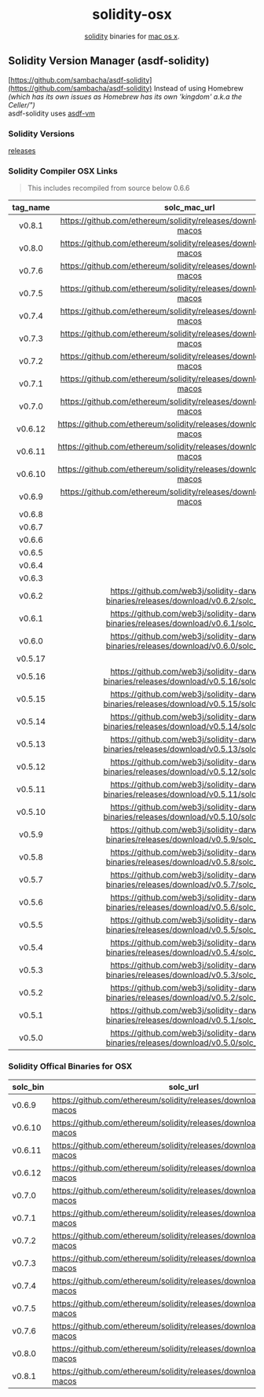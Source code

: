 <div align="center">

# solidity-osx

[solidity](https://github.com/ethereum/solidity) binaries for [mac os x](https://github.com/sambacha/solc-osx/).

</div>


## Solidity Version Manager (asdf-solidity)

[https://github.com/sambacha/asdf-solidity](https://github.com/sambacha/asdf-solidity)
Instead of using Homebrew <br>
*(which has its own issues as Homebrew has its own 'kingdom' a.k.a the Celler/")* <br>
asdf-solidity uses [asdf-vm](https://github.com/asdf-vm/asdf)


### Solidity Versions 

[releases](https://github.com/ethereum/homebrew-ethereum/commits/master/solidity.rb)


### Solidity Compiler OSX Links 

> This includes recompiled from source below 0.6.6

| **tag_name** | **solc_mac_url**                                                                     |
|:------------:|:------------------------------------------------------------------------------------:|
| v0.8.1       | https://github.com/ethereum/solidity/releases/download/v0.8.1/solc-macos             |
| v0.8.0       | https://github.com/ethereum/solidity/releases/download/v0.8.0/solc-macos             |
| v0.7.6       | https://github.com/ethereum/solidity/releases/download/v0.7.6/solc-macos             |
| v0.7.5       | https://github.com/ethereum/solidity/releases/download/v0.7.5/solc-macos             |
| v0.7.4       | https://github.com/ethereum/solidity/releases/download/v0.7.4/solc-macos             |
| v0.7.3       | https://github.com/ethereum/solidity/releases/download/v0.7.3/solc-macos             |
| v0.7.2       | https://github.com/ethereum/solidity/releases/download/v0.7.2/solc-macos             |
| v0.7.1       | https://github.com/ethereum/solidity/releases/download/v0.7.1/solc-macos             |
| v0.7.0       | https://github.com/ethereum/solidity/releases/download/v0.7.0/solc-macos             |
| v0.6.12      | https://github.com/ethereum/solidity/releases/download/v0.6.12/solc-macos            |
| v0.6.11      | https://github.com/ethereum/solidity/releases/download/v0.6.11/solc-macos            |
| v0.6.10      | https://github.com/ethereum/solidity/releases/download/v0.6.10/solc-macos            |
| v0.6.9       | https://github.com/ethereum/solidity/releases/download/v0.6.9/solc-macos             |
| v0.6.8       |                                                                                      |
| v0.6.7       |                                                                                      |
| v0.6.6       |                                                                                      |
| v0.6.5       |                                                                                      |
| v0.6.4       |                                                                                      |
| v0.6.3       |                                                                                      |
| v0.6.2       | https://github.com/web3j/solidity-darwin-binaries/releases/download/v0.6.2/solc_mac  |
| v0.6.1       | https://github.com/web3j/solidity-darwin-binaries/releases/download/v0.6.1/solc_mac  |
| v0.6.0       | https://github.com/web3j/solidity-darwin-binaries/releases/download/v0.6.0/solc_mac  |
| v0.5.17      |                                                                                      |
| v0.5.16      | https://github.com/web3j/solidity-darwin-binaries/releases/download/v0.5.16/solc_mac |
| v0.5.15      | https://github.com/web3j/solidity-darwin-binaries/releases/download/v0.5.15/solc_mac |
| v0.5.14      | https://github.com/web3j/solidity-darwin-binaries/releases/download/v0.5.14/solc_mac |
| v0.5.13      | https://github.com/web3j/solidity-darwin-binaries/releases/download/v0.5.13/solc_mac |
| v0.5.12      | https://github.com/web3j/solidity-darwin-binaries/releases/download/v0.5.12/solc_mac |
| v0.5.11      | https://github.com/web3j/solidity-darwin-binaries/releases/download/v0.5.11/solc_mac |
| v0.5.10      | https://github.com/web3j/solidity-darwin-binaries/releases/download/v0.5.10/solc_mac |
| v0.5.9       | https://github.com/web3j/solidity-darwin-binaries/releases/download/v0.5.9/solc_mac  |
| v0.5.8       | https://github.com/web3j/solidity-darwin-binaries/releases/download/v0.5.8/solc_mac  |
| v0.5.7       | https://github.com/web3j/solidity-darwin-binaries/releases/download/v0.5.7/solc_mac  |
| v0.5.6       | https://github.com/web3j/solidity-darwin-binaries/releases/download/v0.5.6/solc_mac  |
| v0.5.5       | https://github.com/web3j/solidity-darwin-binaries/releases/download/v0.5.5/solc_mac  |
| v0.5.4       | https://github.com/web3j/solidity-darwin-binaries/releases/download/v0.5.4/solc_mac  |
| v0.5.3       | https://github.com/web3j/solidity-darwin-binaries/releases/download/v0.5.3/solc_mac  |
| v0.5.2       | https://github.com/web3j/solidity-darwin-binaries/releases/download/v0.5.2/solc_mac  |
| v0.5.1       | https://github.com/web3j/solidity-darwin-binaries/releases/download/v0.5.1/solc_mac  |
| v0.5.0       | https://github.com/web3j/solidity-darwin-binaries/releases/download/v0.5.0/solc_mac  |



### Solidity Offical Binaries for OSX

| **solc_bin** | **solc_url**                                                              |
|--------------|---------------------------------------------------------------------------|
| v0.6.9       | https://github.com/ethereum/solidity/releases/download/v0.6.9/solc-macos  |
| v0.6.10      | https://github.com/ethereum/solidity/releases/download/v0.6.10/solc-macos |
| v0.6.11      | https://github.com/ethereum/solidity/releases/download/v0.6.11/solc-macos |
| v0.6.12      | https://github.com/ethereum/solidity/releases/download/v0.6.12/solc-macos |
| v0.7.0       | https://github.com/ethereum/solidity/releases/download/v0.7.0/solc-macos  |
| v0.7.1       | https://github.com/ethereum/solidity/releases/download/v0.7.1/solc-macos  |
| v0.7.2       | https://github.com/ethereum/solidity/releases/download/v0.7.2/solc-macos  |
| v0.7.3       | https://github.com/ethereum/solidity/releases/download/v0.7.3/solc-macos  |
| v0.7.4       | https://github.com/ethereum/solidity/releases/download/v0.7.4/solc-macos  |
| v0.7.5       | https://github.com/ethereum/solidity/releases/download/v0.7.5/solc-macos  |
| v0.7.6       | https://github.com/ethereum/solidity/releases/download/v0.7.6/solc-macos  |
| v0.8.0       | https://github.com/ethereum/solidity/releases/download/v0.8.0/solc-macos  |
| v0.8.1       | https://github.com/ethereum/solidity/releases/download/v0.8.1/solc-macos  |


